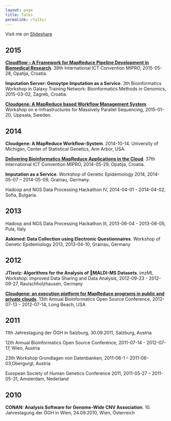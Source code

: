 ```yaml
---
layout: page
title: Talks
permalink: /talks/
---
```


Visit me on [Slideshare](http://www.slideshare.net/LukasForer)

## 2015

**[Cloudflow – A Framework for MapReduce Pipeline Development in Biomedical Research](http://www.slideshare.net/LukasForer/cloudflow-a-framework-for-mapreduce-pipeline-development-in-biomedical-research)**. 38th International ICT Convention MIPRO, 2015-05-28, Opatija, Croatia.

**Imputation Server: Genoytpe Imputation as a Service**. 3th Bioinformatics Workshop in Galaxy Training Network: Bioinformatics Methods in Genomics, 2015-03-02, Zagreb, Croatia.

**[Cloudgene: A MapReduce based Workflow Management System](http://www.slideshare.net/LukasForer/cloudgene-a-mapreduce-based-workflow-management-system)**. Workshop on e-Infrastructures for Massively Parallel Sequencing, 2015-01-20, Uppsala, Sweden.

## 2014

**Cloudgene: A MapReduce Workflow-System**. 2014-10-14. University of Michigan, Center of Statistical Genetics, Ann Arbor, USA.

**[Delivering Bioinformatics MapReduce Applications in the Cloud](http://www.slideshare.net/LukasForer/delivering-bioinformatics-mapreduce-applications-in-the-cloud)**. 37th International ICT Convention MIPRO, 2014-05-29, Opatija, Croatia.

**Imputation as a Service**. Workshop of Genetic Epidemiology 2014, 2014-05-07 – 2014-05-09, Grainau, Germany.

Hadoop and NGS Data Processing Hackathon IV, 2014-04-01 - 2014-04-02, Sofia, Bulgaria.

## 2013 
Hadoop and NGS Data Processing Hackathon III, 2013-06-04 - 2013-06-05, Pula, Italy**Askimed: Data Collection using Electronic Questionnaires**.	Workshop of Genetic Epidemiology 2013, 2013-04-10, Grainau, Germany## 2012
**JTisviz: Algorithms for the Analysis of MALDI-MS Datasets**. imzML Workshop: Improved Data Sharing and Data Analysis, 2012-09-23 - 2012-09-27, Rauischholzhausen, Germany**[Cloudgene: an execution platform for MapReduce programs in public and private clouds](http://www.slideshare.net/jandot/l-forer-cloudgene-an-execution-platform-for-mapreduce-programs-in-public-and-private-clouds)**. 13th Annual Bioinformatics Open Source Conference, 2012-07-13 – 2012-07-14, Long Beach, USA## 2011

11th Jahrestagung der ÖGH in Salzburg, 30.09.2011, Salzburg, Austria

12th Annual Bioinformatics Open Source Conference, 2011-07-14 - 2012-07-17, Wien, Austria

23th Workshop Grundlagen von Datenbanken, 2011-06-1 – 2011-06-03,Obergurgl, Austria

European Society of Human Genetics Conference 2011, 2011-05-27 – 2011-05-31, Amsterdam, Nederland

## 2010

**CONAN: Analysis Software for Genome-Wide CNV Association**. 10. Jahrestagung der ÖGH in Wien, 24.09.2010, Wien, Österreich